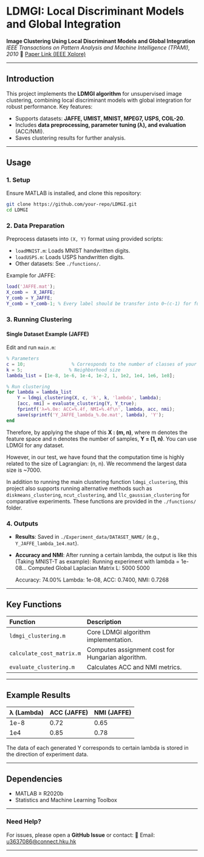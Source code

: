 # **LDMGI: Local Discriminant Models and Global Integration**

**Image Clustering Using Local Discriminant Models and Global Integration**
*IEEE Transactions on Pattern Analysis and Machine Intelligence (TPAMI), 2010*
🔗 [Paper Link (IEEE Xplore)](https://ieeexplore.ieee.org/document/5481703)

------

## **Introduction**

This project implements the **LDMGI algorithm** for unsupervised image clustering, combining local discriminant models with global integration for robust performance. Key features:

- Supports datasets: **JAFFE, UMIST, MNIST, MPEG7, USPS, COIL-20**.
- Includes **data preprocessing, parameter tuning (λ), and evaluation** (ACC/NMI).
- Saves clustering results for further analysis.

------

## **Usage**

### **1. Setup**

Ensure MATLAB is installed, and clone this repository:

```bash
git clone https://github.com/your-repo/LDMGI.git
cd LDMGI
```

### **2. Data Preparation**

Preprocess datasets into `(X, Y)` format using provided scripts:

- `loadMNIST.m`: Loads MNIST handwritten digits.
- `loadUSPS.m`: Loads USPS handwritten digits.
- Other datasets: See `./functions/`.

Example for JAFFE:

```matlab
load('JAFFE.mat');
X_comb =  X_JAFFE;
Y_comb = Y_JAFFE;
Y_comb = Y_comb-1; % Every label should be transfer into 0~(c-1) for further data processing
```

### **3. Running Clustering**

#### **Single Dataset Example (JAFFE)**

Edit and run `main.m`:

```matlab
% Parameters
c = 10;                 % Corresponds to the number of classes of your dataset
k = 5;                 % Neighborhood size
lambda_list = [1e-8, 1e-6, 1e-4, 1e-2, 1, 1e2, 1e4, 1e6, 1e8];  

% Run clustering
for lambda = lambda_list
    Y = ldmgi_clustering(X, c, 'k', k, 'lambda', lambda);
    [acc, nmi] = evaluate_clustering(Y, Y_true);
    fprintf('λ=%.0e: ACC=%.4f, NMI=%.4f\n', lambda, acc, nmi);
    save(sprintf('Y_JAFFE_lambda_%.0e.mat', lambda), 'Y');
end
```

Therefore, by applying the shape of this **X : (m, n)**, where m denotes the feature space and n denotes the number of samples, **Y = (1, n)**. You can use LDMGI for any dataset.

However, in our test, we have found that the computation time is highly related to the size of Lagrangian: (n, n). We recommend the largest data size is ~7000.    

In addition to running the main clustering function `ldmgi_clustering`, this project also supports running alternative methods such as `diskmeans_clustering`, `ncut_clustering`, and `llc_gaussian_clustering` for comparative experiments. These functions are provided in the `./functions/` folder.


### **4. Outputs**

- **Results**: Saved in `./Experiment_data/DATASET_NAME/` (e.g., `Y_JAFFE_lambda_1e4.mat`).

- **Accuracy and NMI**: After running a certain lambda, the output is like this (Taking MNIST-T as example): 
  Running experiment with lambda = 1e-08...
  Computed Global Laplacian Matrix L:
          5000        5000

  Accuracy: 74.00%
  Lambda: 1e-08, ACC: 0.7400, NMI: 0.7268

------

## **Key Functions**

| Function                  | Description                                       |
| :------------------------ | :------------------------------------------------ |
| `ldmgi_clustering.m`      | Core LDMGI algorithm implementation.              |
| `calculate_cost_matrix.m` | Computes assignment cost for Hungarian algorithm. |
| `evaluate_clustering.m`   | Calculates ACC and NMI metrics.                   |

------

## **Example Results**

| λ (Lambda) | ACC (JAFFE) | NMI (JAFFE) |
| :--------- | :---------- | :---------- |
| 1e-8       | 0.72        | 0.65        |
| 1e4        | 0.85        | 0.78        |

The data of each generated Y corresponds to certain lambda is stored in the direction of experiment data. 

------

## **Dependencies**

- MATLAB ≥ R2020b
- Statistics and Machine Learning Toolbox

------

### **Need Help?**

For issues, please open a **GitHub Issue** or contact:
📧 Email: [u3637086@connect.hku.hk](https://mailto:your-email@example.com/)

------

